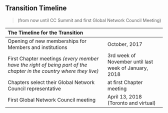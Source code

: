 ## Transition Timeline

> (from now until CC Summit and first Global Network Council Meeting)

| The Timeline for the Transition |  |
|:--|:--|
| Opening of new memberships for Members and institutions  | October, 2017 |
| First Chapter meetings _(every member have the right of being part of the chapter in the country where they live)_ | 3rd week of November until last week of January, 2018 |
| Chapters select their Global Network Council representative | at first Chapter meeting |
| First Global Network Council meeting | April 13, 2018 (Toronto and virtual) |